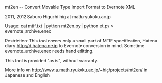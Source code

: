 mt2en -- Convert Movable Type Import Format to Evernote XML

2011, 2012 Saburo Higuchi hig at math.ryukoku.ac.jp


Usage:
cat mtif.txt | python mt2en.py | python et.py > evernote_archive.enex

Restriction:
This tool covers only a small part of MTIF specification, Hatena diary http://d.hatena.ne.jp to Evernote conversion in mind.
Sometime evernote_archive.enex needs hand editting.


This tool is provided "as is", without warranty.


More info on http://www.a.math.ryukoku.ac.jp/~hig/projects/mt2en/ in Japanese and English
